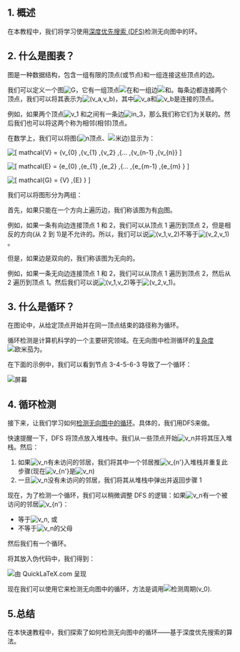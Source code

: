 ## 1. 概述

在本教程中，我们将学习使用[深度优先搜索 (DFS)](https://www.baeldung.com/java-depth-first-search)检测无向图中的环。

## 2. 什么是图表？

图是一种数据结构，包含一组有限的顶点(或节点)和一组连接这些顶点的边。

我们可以定义一个图![G](https://www.baeldung.com/wp-content/ql-cache/quicklatex.com-1e40206e25474f738eeb7ca968031abf_l3.svg)，它有一组顶点![在](https://www.baeldung.com/wp-content/ql-cache/quicklatex.com-54e215a7a583b4f357a5a627420bcf2f_l3.svg)和一组边![和](https://www.baeldung.com/wp-content/ql-cache/quicklatex.com-638a7387bd72763290cc777a9b509c38_l3.svg)。每条边都连接两个顶点，我们可以将其表示为![(v_a,v_b)](https://www.baeldung.com/wp-content/ql-cache/quicklatex.com-25854b6c687a51675b4ef392c152aa84_l3.svg)，其中![v_a](https://www.baeldung.com/wp-content/ql-cache/quicklatex.com-538d7deb5e105d3bfe19cf532012d129_l3.svg)和![v_b](https://www.baeldung.com/wp-content/ql-cache/quicklatex.com-5dadf75f834115d56a827365fe4c3557_l3.svg)是连接的顶点。

例如，如果两个顶点![v_1](https://www.baeldung.com/wp-content/ql-cache/quicklatex.com-2927367885771c0dbb081e2052e1cc42_l3.svg) 和之间有一条边![in_3](https://www.baeldung.com/wp-content/ql-cache/quicklatex.com-e22a8d6dee464b7537e59f326862fed6_l3.svg)，那么我们称它们为关联的。然后我们也可以将这两个称为相邻(相邻)顶点。

在数学上，我们可以将图(![n](https://www.baeldung.com/wp-content/ql-cache/quicklatex.com-ec4217f4fa5fcd92a9edceba0e708cf7_l3.svg)顶点、![米](https://www.baeldung.com/wp-content/ql-cache/quicklatex.com-fdc40b8ad1cdad0aab9d632215459d28_l3.svg)边)显示为：

 ![[ mathcal{V} = {v_{0} ,{v_{1} ,{v_2} ,{... ,{v_{n-1} ,{v_{n}} ]](https://www.baeldung.com/wp-content/ql-cache/quicklatex.com-50978956632c15345616a846f9a645ce_l3.svg)

 ![[ mathcal{E} = {e_{0} ,{e_{1} ,{e_2} ,{... ,{e_{m-1} ,{e_{m} } ]](https://www.baeldung.com/wp-content/ql-cache/quicklatex.com-285e77c773f3cd9ca80c22e63f80beba_l3.svg)

 ![[ mathcal{G} = {V} ,{E} } ]](https://www.baeldung.com/wp-content/ql-cache/quicklatex.com-5dbe4a2bfbb42f1cc70c65ee7c04f7ef_l3.svg)

我们可以将图形分为两组：

首先，如果只能在一个方向上遍历边，我们称该图为有[向](https://www.baeldung.com/java-graphs#1-directed-graph)图。

例如，如果一条有向边连接顶点 1 和 2，我们可以从顶点 1 遍历到顶点 2，但是相反的方向(从 2 到 1)是不允许的。所以，我们可以说![(v_1,v_2)](https://www.baeldung.com/wp-content/ql-cache/quicklatex.com-37e62b72e44e75dee6eae78ff1f79019_l3.svg)不等于![(v_2,v_1)](https://www.baeldung.com/wp-content/ql-cache/quicklatex.com-7fa335ae5469a64e514b5c81d259003f_l3.svg)。

但是，如果边是双向的，我们称该图为无向的。

例如，如果一条无向边连接顶点 1 和 2，我们可以从顶点 1 遍历到顶点 2，然后从 2 遍历到顶点 1。然后我们可以说![(v_1,v_2)](https://www.baeldung.com/wp-content/ql-cache/quicklatex.com-37e62b72e44e75dee6eae78ff1f79019_l3.svg)等于![(v_2,v_1)](https://www.baeldung.com/wp-content/ql-cache/quicklatex.com-7fa335ae5469a64e514b5c81d259003f_l3.svg)。

## 3. 什么是循环？

在图论中，从给定顶点开始并在同一顶点结束的路径称为循环。

循环检测是计算机科学的一个主要研究领域。在无向图中检测循环的[复杂度](https://www.baeldung.com/cs/big-o-notation)![欧米茄](https://www.baeldung.com/wp-content/ql-cache/quicklatex.com-accf2857d2b444c1a5967f3a01e5c77b_l3.svg)为。

在下面的示例中，我们可以看到节点 3-4-5-6-3 导致了一个循环：

![屏幕](https://www.baeldung.com/wp-content/uploads/sites/4/2020/05/Ekran-Al%C4%B1nt%C4%B1s%C4%B1.png)

## 4. 循环检测

接下来，让我们学习如何[检测无向图中的循环](https://www.baeldung.com/java-graph-has-a-cycle)。具体的，我们用DFS来做。

快速提醒一下，DFS 将顶点放入堆栈中。我们从一些顶点开始![v_n](https://www.baeldung.com/wp-content/ql-cache/quicklatex.com-e471751c83086a93c55b9f55285710ec_l3.svg)并将其压入堆栈。然后：

1.  如果![v_n](https://www.baeldung.com/wp-content/ql-cache/quicklatex.com-e471751c83086a93c55b9f55285710ec_l3.svg)有未访问的邻居，我们将其中一个邻居推![v_{n'}](https://www.baeldung.com/wp-content/ql-cache/quicklatex.com-d2135860559efd2b526fb045c376929c_l3.svg)入堆栈并重复此步骤(现在![v_{n'}](https://www.baeldung.com/wp-content/ql-cache/quicklatex.com-d2135860559efd2b526fb045c376929c_l3.svg)是![v_n](https://www.baeldung.com/wp-content/ql-cache/quicklatex.com-e471751c83086a93c55b9f55285710ec_l3.svg))
2.  一旦![v_n](https://www.baeldung.com/wp-content/ql-cache/quicklatex.com-e471751c83086a93c55b9f55285710ec_l3.svg)没有未访问的邻居，我们将其从堆栈中弹出并返回步骤 1

现在，为了检测一个循环，我们可以稍微调整 DFS 的逻辑：如果![v_n](https://www.baeldung.com/wp-content/ql-cache/quicklatex.com-e471751c83086a93c55b9f55285710ec_l3.svg)有一个被访问的邻居![v_{n'}](https://www.baeldung.com/wp-content/ql-cache/quicklatex.com-d2135860559efd2b526fb045c376929c_l3.svg)：

-   等于![v_n](https://www.baeldung.com/wp-content/ql-cache/quicklatex.com-e471751c83086a93c55b9f55285710ec_l3.svg), 或
-   不等于![v_n](https://www.baeldung.com/wp-content/ql-cache/quicklatex.com-e471751c83086a93c55b9f55285710ec_l3.svg)的父母

然后我们有一个循环。

将其放入伪代码中，我们得到：

![由 QuickLaTeX.com 呈现](https://www.baeldung.com/wp-content/ql-cache/quicklatex.com-4a0b05c6f7e7ae564e928b26612d1f49_l3.svg)

现在我们可以使用它来检测无向图中的循环，方法是调用![检测周期(v_0)](https://www.baeldung.com/wp-content/ql-cache/quicklatex.com-6a4cc83288b3fc0a2db7547ee0ebe73a_l3.svg).

## 5.总结

在本快速教程中，我们探索了如何检测无向图中的循环——基于深度优先搜索的算法。